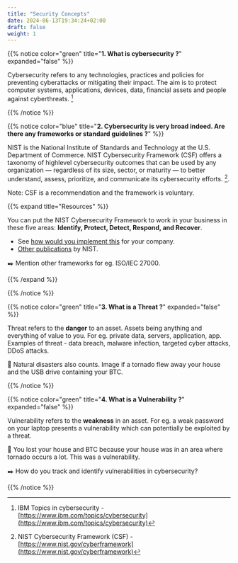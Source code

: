 ```yaml
---
title: "Security Concepts"
date: 2024-06-13T19:34:24+02:00
draft: false
weight: 1
---
```


{{% notice color="green" title="**1.  What is cybersecurity ?**" expanded="false" %}}

Cybersecurity refers to any technologies, practices and policies for preventing cyberattacks or mitigating their impact. The aim is to protect computer systems, applications, devices, data, financial assets and people against cyberthreats. [^ibm]

[^ibm]: IBM Topics in cybersecurity - [https://www.ibm.com/topics/cybersecurity](https://www.ibm.com/topics/cybersecurity) 

{{% /notice %}}

{{% notice color="blue" title="**2.  Cybersecurity is very broad indeed. Are there any frameworks or standard guidelines ?**" %}}

NIST is the National Institute of Standards and Technology at the U.S. Department of Commerce. NIST Cybersecurity Framework (CSF) offers a taxonomy of highlevel cybersecurity outcomes that can be used by any organization — regardless of its size, sector, or maturity — to better understand, assess, prioritize, and communicate its cybersecurity efforts. [^csf]. 

Note: CSF is a recommendation and the framework is voluntary.

[^csf]: NIST Cybersecurity Framework (CSF) - [https://www.nist.gov/cyberframework](https://www.nist.gov/cyberframework)

{{% expand title="Resources" %}}

You can put the NIST Cybersecurity Framework to work in your business in these five areas: **Identify, Protect, Detect, Respond, and Recover**.

- See [how would you implement this](https://csrc.nist.gov/projects/cybersecurity-framework/filters#/csf/filters) for your company.
- [Other publications](https://csrc.nist.gov/publications/) by NIST.

:black_nib: Mention other frameworks for eg. ISO/IEC 27000. 

{{% /expand %}}

{{% /notice %}}

{{% notice color="green" title="**3.  What is a Threat ?**" expanded="false" %}}

Threat refers to the **danger** to an asset. Assets being anything and everything of value to you. For eg. private data, servers, application, app. Examples of threat - data breach, malware infection, targeted cyber attacks, DDoS attacks.

:crystal_ball: Natural disasters also counts. Image if a tornado flew away your house and the USB drive containing your BTC.


{{% /notice %}}

{{% notice color="green" title="**4.  What is a Vulnerability ?**" expanded="false" %}}

Vulnerability refers to the **weakness** in an asset. For eg. a weak password on your laptop presents a vulnerability which can potentially be exploited by a threat.

:crystal_ball: You lost your house and BTC because your house was in an area where tornado occurs a lot. This was a vulnerability.

:black_nib: How do you track and identify vulnerabilities in cybersecurity?

{{% /notice %}}
